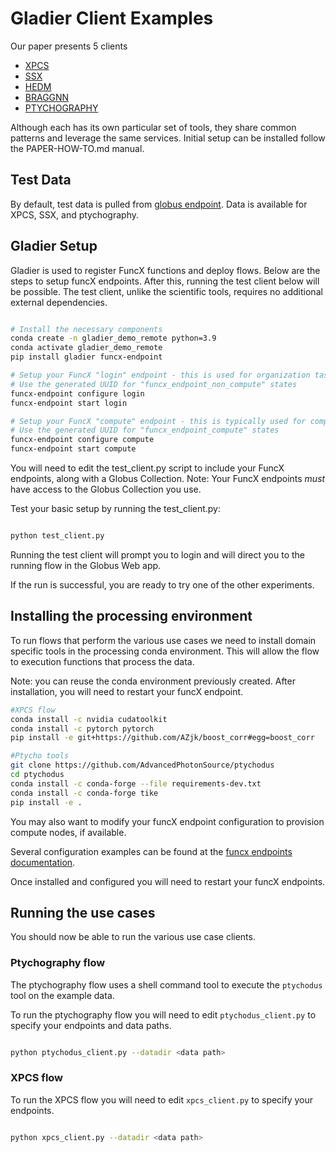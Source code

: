 # Gladier Client Examples

Our paper presents 5 clients

* [XPCS]()
* [SSX]()
* [HEDM]()
* [BRAGGNN]()
* [PTYCHOGRAPHY]()

Although each has its own particular set of tools, they share common patterns and leverage the same services. Initial setup can be installed follow the PAPER-HOW-TO.md manual.

## Test Data

By default, test data is pulled from [globus endpoint](https://app.globus.org/file-manager?origin_id=a17d7fac-ce06-4ede-8318-ad8dc98edd69&origin_path=%2F~%2F). Data is available for
XPCS, SSX, and ptychography.

## Gladier Setup

Gladier is used to register FuncX functions and deploy flows. Below are the steps to
setup funcX endpoints. After this, running the test client below
will be possible. The test client, unlike the scientific tools, requires no additional external dependencies.

```bash

# Install the necessary components
conda create -n gladier_demo_remote python=3.9
conda activate gladier_demo_remote
pip install gladier funcx-endpoint

# Setup your FuncX "login" endpoint - this is used for organization tasks
# Use the generated UUID for "funcx_endpoint_non_compute" states
funcx-endpoint configure login
funcx-endpoint start login

# Setup your FuncX "compute" endpoint - this is typically used for computationally expensive tasks
# Use the generated UUID for "funcx_endpoint_compute" states
funcx-endpoint configure compute
funcx-endpoint start compute
```

You will need to edit the test_client.py script to include your
FuncX endpoints, along with a Globus Collection. Note: Your
FuncX endpoints _must_ have access to the Globus Collection you use.


Test your basic setup by running the test_client.py:

```bash

python test_client.py
```

Running the test client will prompt you to login and will direct you to the running flow in the Globus Web app.

If the run is successful, you are ready to try one of the other experiments.

## Installing the processing environment

To run flows that perform the various use cases we need to install domain specific tools in the processing conda environment. This will allow
the flow to execution functions that process the data. 

Note: you can reuse the conda environment previously created. After installation, you will need to restart your funcX endpoint.

```bash
#XPCS flow
conda install -c nvidia cudatoolkit
conda install -c pytorch pytorch
pip install -e git+https://github.com/AZjk/boost_corr#egg=boost_corr

#Ptycho tools
git clone https://github.com/AdvancedPhotonSource/ptychodus
cd ptychodus
conda install -c conda-forge --file requirements-dev.txt
conda install -c conda-forge tike
pip install -e . 
```

You may also want to modify your funcX endpoint configuration to provision compute nodes, if available. 

Several configuration examples can be found at the [funcx endpoints documentation](https://funcx.readthedocs.io/en/latest/endpoints.html).

Once installed and configured you will need to restart your funcX endpoints. 


## Running the use cases

You should now be able to run the various use case clients.

### Ptychography flow

The ptychography flow uses a shell command tool to execute the `ptychodus` tool on the example data.

To run the ptychography flow you will need to edit `ptychodus_client.py` to specify your endpoints and data paths.

```bash

python ptychodus_client.py --datadir <data path>
```

### XPCS flow

To run the XPCS flow you will need to edit `xpcs_client.py` to specify your endpoints.

```bash

python xpcs_client.py --datadir <data path>
```